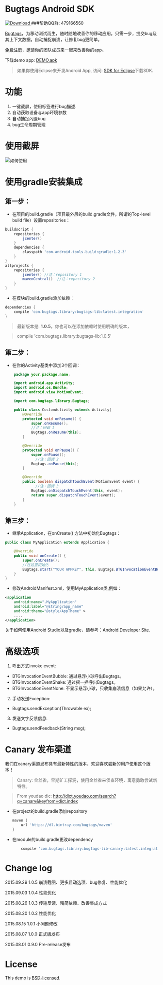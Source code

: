 Bugtags Android SDK
===================
[ ![Download](https://api.bintray.com/packages/bugtags/maven/bugtags-lib/images/download.svg) ](https://bintray.com/bugtags/maven/bugtags-lib/_latestVersion)
###帮助QQ群: 479166560

[Bugtags]，为移动测试而生，随时随地改善你的移动应用。只需一步，提交bug及其上下文数据，自动捕捉崩溃，让修复bug更简单。

[免费注册](http://bugtags.com/)，邀请你的团队成员来一起来改善你的app。

下载demo app: [DEMO.apk](screenshot/demo.apk)

> 如果你使用Eclipse来开发Android App, 访问: [SDK for Eclipse]下载SDK.

# 功能
1. 一键截屏，使用标签进行bug描述.
2. 自动获取设备与app环境参数
3. 自动捕捉闪退bug
4. bug生命周期管理

# 使用截屏
![如何使用](screenshot/usage.gif)

# 使用gradle安装集成

## 第一步：
* 在项目的build.gradle（项目最外层的build.gradle文件，所谓的Top-level build file）设置repositories：
```gradle
buildscript {
    repositories {
        jcenter()
    }
    dependencies {
        classpath 'com.android.tools.build:gradle:1.2.3'
    }
}
allprojects {
    repositories {
        jcenter() //注：repository 1
        mavenCentral()  //注：repository 2
    }
}
```
* 在模块的build.gradle添加依赖：
```gradle
dependencies {
    compile 'com.bugtags.library:bugtags-lib:latest.integration'
}
```

> 最新版本是: **1.0.5**，你也可以在添加依赖时使用明确的版本，

> compile 'com.bugtags.library:bugtags-lib:1.0.5'

## 第二步：
* 在你的Activity基类中添加3个回调：
```java
    package your.package.name;

    import android.app.Activity;
    import android.os.Bundle;
    import android.view.MotionEvent;

    import com.bugtags.library.Bugtags;

    public class CustomActivity extends Activity{
        @Override
        protected void onResume() {
            super.onResume();
            //注：回调 1
            Bugtags.onResume(this);
        }

        @Override
        protected void onPause() {
            super.onPause();
              //注：回调 2
            Bugtags.onPause(this);
        }

        @Override
        public boolean dispatchTouchEvent(MotionEvent event) {
              //注：回调 3
            Bugtags.onDispatchTouchEvent(this, event);
            return super.dispatchTouchEvent(event);
        }
    }
```

## 第三步：
* 继承Application，在onCreate() 方法中初始化Bugtags：
```java
public class MyApplication extends Application {

    @Override
    public void onCreate() {
        super.onCreate();
        //在这里初始化
        Bugtags.start("YOUR APPKEY", this, Bugtags.BTGInvocationEventBubble);
    }
}
```
* 修改AndroidManifest.xml，使用MyApplication类,例如：
```xml
<application
    android:name=".MyApplication"
    android:label="@string/app_name"
    android:theme="@style/AppTheme" >
    ....
</application>
```

关于如何使用Android Studio以及gradle，请参考：[Android Developer Site].

# 高级选项
1. 呼出方式Invoke event:
  * BTGInvocationEventBubble: 通过悬浮小球呼出Bugtags。
  * BTGInvocationEventShake: 通过摇一摇呼出Bugtags。
  * BTGInvocationEventNone: 不显示悬浮小球，只收集崩溃信息（如果允许）。
2. 手动发送Exception:
  * Bugtags.sendException(Throwable ex);
3. 发送文字反馈信息:
  * Bugtags.sendFeedback(String msg);

# Canary 发布渠道
我们在canary渠道发布具有最新特性的版本，欢迎喜欢尝新的用户使用这个版本！
> Canary: 金丝雀，早期旷工探洞，使用金丝雀来侦查环境，寓意勇敢尝试新特性。

> From youdao dic: http://dict.youdao.com/search?q=canary&keyfrom=dict.index

* 在project的build.gradle添加repository
  ```gradle
  maven {
      url 'https://dl.bintray.com/bugtags/maven'
  }
  ```

* 在module的build.gradle更改dependency
  ```gradle
      compile 'com.bugtags.library:bugtags-lib-canary:latest.integration'
  ```

# Change log

2015.09.29    1.0.5    崩溃截图、更多启动选项、bug修复、性能优化

2015.09.03    1.0.4    性能优化

2015.08.26    1.0.3    传输反馈、精简依赖、改善集成方式

2015.08.20    1.0.2    性能优化

2015.08.15    1.0.1    小问题修改

2015.08.07    1.0.0    正式版发布

2015.08.01    0.9.0    Pre-release发布

# License
This demo is [BSD-licensed](LICENSE).

[SDK for Eclipse]:https://github.com/bugtags/Bugtags-Android-Eclipse
[Bugtags]:http://bugtags.com
[Android Developer Site]:http://developer.android.com/tools/studio/index.html
